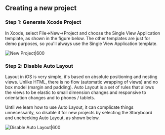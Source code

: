 ## Creating a new project

### Step 1: Generate Xcode Project

In Xcode, select File->New->Project and choose the Single View Application template, as shown in the figure below. The other templates are just for demo purposes, so you'll always use the Single View Application template.

![New Project|600](http://i.imgur.com/cNAyOcp.gif)

### Step 2: Disable Auto Layout

Layout in iOS is very simple, it's based on absolute positioning and nesting views. Unlike HTML, there is no flow (automatic wrapping of views) and no box model (margin and padding). Auto Layout is a set of rules that allows the views to be elastic to small dimension changes and responsive to orientation changes and to phones / tablets.

Until we learn how to use Auto Layout, it can complicate things unnecessarily, so disable it for new projects by selecting the Storyboard and unchecking Auto Layout, as shown below.

![Disable Auto Layout|600](http://i.imgur.com/UPRQRIy.gif)

